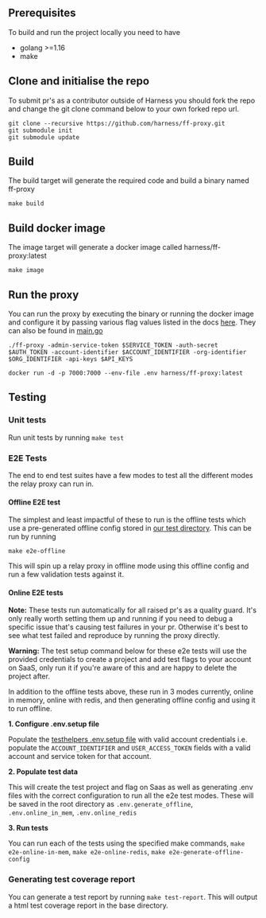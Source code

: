 ## Prerequisites

To build and run the project locally you need to have

- golang >=1.16
- make

## Clone and initialise the repo
To submit pr's as a contributor outside of Harness you should fork the repo and change the git clone command below to your own forked repo url.
```
git clone --recursive https://github.com/harness/ff-proxy.git
git submodule init
git submodule update
```

## Build

The build target will generate the required code and build a binary named ff-proxy

```
make build
```

## Build docker image
The image target will generate a docker image called harness/ff-proxy:latest

```
make image
```

## Run the proxy
You can run the proxy by executing the binary or running the docker image and configure it by passing various flag values listed in the docs [here](https://docs.harness.io/article/rae6uk12hk-deploy-relay-proxy#configure_the_relay_proxy). They can also be found in [main.go](https://github.com/harness/ff-proxy/blob/main/cmd/ff-proxy/main.go)

```
./ff-proxy -admin-service-token $SERVICE_TOKEN -auth-secret $AUTH_TOKEN -account-identifier $ACCOUNT_IDENTIFIER -org-identifier $ORG_IDENTIFIER -api-keys $API_KEYS
```

```
docker run -d -p 7000:7000 --env-file .env harness/ff-proxy:latest 
```

## Testing
### Unit tests
Run unit tests by running 
```make test```

### E2E Tests
The end to end test suites have a few modes to test all the different modes the relay proxy can run in.
#### Offline E2E test
The simplest and least impactful of these to run is the offline tests which use a pre-generated offline config stored in [our test directory](/tests/e2e/testdata/config). This can be run by running 
```
make e2e-offline
```
This will spin up a relay proxy in offline mode using this offline config and run a few validation tests against it.

#### Online E2E tests
**Note:** These tests run automatically for all raised pr's as a quality guard. It's only really worth setting them up and running if you need to debug a specific issue that's causing test failures in your pr. Otherwise it's best to see what test failed and reproduce by running the proxy directly.

**Warning:** The test setup command below for these e2e tests will use the provided credentials to create a project and add test flags to your account on SaaS, only run it if you're aware of this and are happy to delete the project after.

In addition to the offline tests above, these run in 3 modes currently, online in memory, online with redis, and then generating offline config and using it to run offline.

**1. Configure .env.setup file**

Populate the [testhelpers .env.setup file](/tests/e2e/testhelpers/setup/.env.setup) with valid account credentials i.e. populate the ``ACCOUNT_IDENTIFIER`` and ``USER_ACCESS_TOKEN`` fields with a valid account and service token for that account.

**2. Populate test data**

This will create the test project and flag on Saas as well as generating .env files with the correct configuration to run all the e2e test modes. These will be saved in the root directory as ```.env.generate_offline```, ``.env.online_in_mem``, ``.env.online_redis``

**3. Run tests**

You can run each of the tests using the specified make commands, ``make e2e-online-in-mem``, ``make e2e-online-redis``, ``make e2e-generate-offline-config``

### Generating test coverage report
You can generate a test report by running ```make test-report```. This will output a html test coverage report in the base directory.